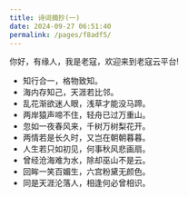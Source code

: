 ```yaml
---
title: 诗词摘抄(一)
date: 2024-09-27 06:51:40
permalink: /pages/f8adf5/
---
```


你好，有缘人，我是老寇，欢迎来到老寇云平台!

- 知行合一，格物致知。
- 海内存知己，天涯若比邻。
- 乱花渐欲迷人眼，浅草才能没马蹄。
- 两岸猿声啼不住，轻舟已过万重山。
- 忽如一夜春风来，千树万树梨花开。
- 两情若是长久时，又岂在朝朝暮暮。
- 人生若只如初见，何事秋风悲画扇。
- 曾经沧海难为水，除却巫山不是云。
- 回眸一笑百媚生，六宫粉黛无颜色。
- 同是天涯沦落人，相逢何必曾相识。
